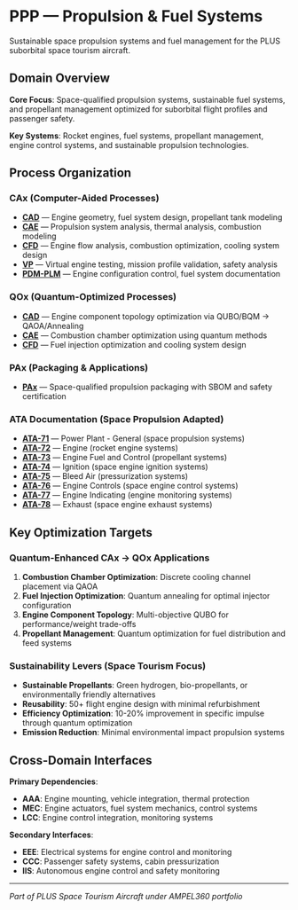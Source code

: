 # PPP — Propulsion & Fuel Systems

Sustainable space propulsion systems and fuel management for the PLUS suborbital space tourism aircraft.

## Domain Overview

**Core Focus**: Space-qualified propulsion systems, sustainable fuel systems, and propellant management optimized for suborbital flight profiles and passenger safety.

**Key Systems**: Rocket engines, fuel systems, propellant management, engine control systems, and sustainable propulsion technologies.

## Process Organization

### CAx (Computer-Aided Processes)
- **[CAD](./cax/CAD/)** — Engine geometry, fuel system design, propellant tank modeling
- **[CAE](./cax/CAE/)** — Propulsion system analysis, thermal analysis, combustion modeling
- **[CFD](./cax/CFD/)** — Engine flow analysis, combustion optimization, cooling system design
- **[VP](./cax/VP/)** — Virtual engine testing, mission profile validation, safety analysis
- **[PDM-PLM](./cax/PDM-PLM/)** — Engine configuration control, fuel system documentation

### QOx (Quantum-Optimized Processes)
- **[CAD](./qox/CAD/)** — Engine component topology optimization via QUBO/BQM → QAOA/Annealing
- **[CAE](./qox/CAE/)** — Combustion chamber optimization using quantum methods
- **[CFD](./qox/CFD/)** — Fuel injection optimization and cooling system design

### PAx (Packaging & Applications)
- **[PAx](./pax/)** — Space-qualified propulsion packaging with SBOM and safety certification

### ATA Documentation (Space Propulsion Adapted)
- **[ATA-71](./ata/ATA-71/)** — Power Plant - General (space propulsion systems)
- **[ATA-72](./ata/ATA-72/)** — Engine (rocket engine systems)
- **[ATA-73](./ata/ATA-73/)** — Engine Fuel and Control (propellant systems)
- **[ATA-74](./ata/ATA-74/)** — Ignition (space engine ignition systems)
- **[ATA-75](./ata/ATA-75/)** — Bleed Air (pressurization systems)
- **[ATA-76](./ata/ATA-76/)** — Engine Controls (space engine control systems)
- **[ATA-77](./ata/ATA-77/)** — Engine Indicating (engine monitoring systems)
- **[ATA-78](./ata/ATA-78/)** — Exhaust (space engine exhaust systems)

## Key Optimization Targets

### Quantum-Enhanced CAx → QOx Applications
1. **Combustion Chamber Optimization**: Discrete cooling channel placement via QAOA
2. **Fuel Injection Optimization**: Quantum annealing for optimal injector configuration
3. **Engine Component Topology**: Multi-objective QUBO for performance/weight trade-offs
4. **Propellant Management**: Quantum optimization for fuel distribution and feed systems

### Sustainability Levers (Space Tourism Focus)
- **Sustainable Propellants**: Green hydrogen, bio-propellants, or environmentally friendly alternatives
- **Reusability**: 50+ flight engine design with minimal refurbishment
- **Efficiency Optimization**: 10-20% improvement in specific impulse through quantum optimization
- **Emission Reduction**: Minimal environmental impact propulsion systems

## Cross-Domain Interfaces

**Primary Dependencies**:
- **AAA**: Engine mounting, vehicle integration, thermal protection
- **MEC**: Engine actuators, fuel system mechanics, control systems
- **LCC**: Engine control integration, monitoring systems

**Secondary Interfaces**:
- **EEE**: Electrical systems for engine control and monitoring
- **CCC**: Passenger safety systems, cabin pressurization
- **IIS**: Autonomous engine control and safety monitoring

---

*Part of PLUS Space Tourism Aircraft under AMPEL360 portfolio*
